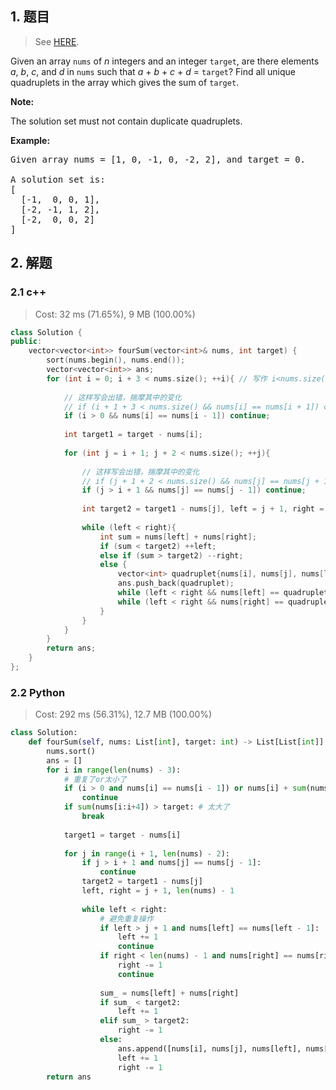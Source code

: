 ## 1. 题目

> See [HERE](https://leetcode.com/problems/4sum/).

<div><p>Given an array <code>nums</code> of <em>n</em> integers and an integer <code>target</code>, are there elements <em>a</em>, <em>b</em>, <em>c</em>, and <em>d</em> in <code>nums</code> such that <em>a</em> + <em>b</em> + <em>c</em> + <em>d</em> = <code>target</code>? Find all unique quadruplets in the array which gives the sum of <code>target</code>.</p>

<p><strong>Note:</strong></p>

<p>The solution set must not contain duplicate quadruplets.</p>

<p><strong>Example:</strong></p>

<pre>Given array nums = [1, 0, -1, 0, -2, 2], and target = 0.

A solution set is:
[
  [-1,  0, 0, 1],
  [-2, -1, 1, 2],
  [-2,  0, 0, 2]
]
</pre>
</div>

## 2. 解题

### 2.1 c++

> Cost: 32 ms (71.65%), 9 MB (100.00%)

```cpp
class Solution {
public:
    vector<vector<int>> fourSum(vector<int>& nums, int target) {
        sort(nums.begin(), nums.end());
        vector<vector<int>> ans;
        for (int i = 0; i + 3 < nums.size(); ++i){ // 写作 i<nums.size()-3 在nums为空时会出错
            
            // 这样写会出错，揣摩其中的变化
            // if (i + 1 + 3 < nums.size() && nums[i] == nums[i + 1]) continue;
            if (i > 0 && nums[i] == nums[i - 1]) continue;
            
            int target1 = target - nums[i];
            
            for (int j = i + 1; j + 2 < nums.size(); ++j){
                
                // 这样写会出错，揣摩其中的变化
                // if (j + 1 + 2 < nums.size() && nums[j] == nums[j + 1]) continue;
                if (j > i + 1 && nums[j] == nums[j - 1]) continue;
                
                int target2 = target1 - nums[j], left = j + 1, right = nums.size() - 1;
                
                while (left < right){
                    int sum = nums[left] + nums[right];
                    if (sum < target2) ++left;
                    else if (sum > target2) --right;
                    else {
                        vector<int> quadruplet{nums[i], nums[j], nums[left], nums[right]};
                        ans.push_back(quadruplet);
                        while (left < right && nums[left] == quadruplet[2]) ++left;
                        while (left < right && nums[right] == quadruplet[3]) --right;
                    }
                }
            }
        }
        return ans;
    }
};
```

### 2.2 Python

> Cost: 292 ms (56.31%), 12.7 MB (100.00%)

```python
class Solution:
    def fourSum(self, nums: List[int], target: int) -> List[List[int]]:
        nums.sort()
        ans = []
        for i in range(len(nums) - 3):
            # 重复了or太小了
            if (i > 0 and nums[i] == nums[i - 1]) or nums[i] + sum(nums[-3:]) < target:
                continue
            if sum(nums[i:i+4]) > target: # 太大了
                break
                
            target1 = target - nums[i]
            
            for j in range(i + 1, len(nums) - 2):
                if j > i + 1 and nums[j] == nums[j - 1]:
                    continue
                target2 = target1 - nums[j]
                left, right = j + 1, len(nums) - 1
                
                while left < right:
                    # 避免重复操作
                    if left > j + 1 and nums[left] == nums[left - 1]:
                        left += 1
                        continue
                    if right < len(nums) - 1 and nums[right] == nums[right + 1]:
                        right -= 1
                        continue
                        
                    sum_ = nums[left] + nums[right]
                    if sum_ < target2:
                        left += 1
                    elif sum_ > target2:
                        right -= 1
                    else:
                        ans.append([nums[i], nums[j], nums[left], nums[right]])
                        left += 1
                        right -= 1
        return ans
```
